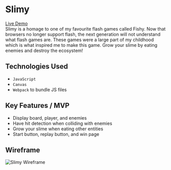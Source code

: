 # Slimy
[Live Demo](https://edmondthui.github.io/slimy/)  
Slimy is a homage to one of my favourite flash games called Fishy. Now that browsers no longer support flash, the next generation will not understand what flash games are. These games were a large part of my childhood which is what inspired me to make this game. Grow your slime by eating enemies and destroy the ecosystem!

## Technologies Used
* `JavaScript` 
* `Canvas`
* `Webpack` to bundle JS files

## Key Features / MVP
* Display board, player, and enemies
* Have hit detection when colliding with enemies
* Grow your slime when eating other entities
* Start button, replay button, and win page

## Wireframe
![Slimy Wireframe](https://i.imgur.com/gruDcmt.png)
